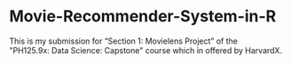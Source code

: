 # Movie-Recommender-System-in-R

This is my submission for “Section 1: Movielens Project” of the "PH125.9x: Data Science: Capstone"  course which in offered by  HarvardX.

